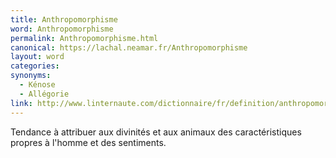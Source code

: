 ```yaml
---
title: Anthropomorphisme
word: Anthropomorphisme
permalink: Anthropomorphisme.html
canonical: https://lachal.neamar.fr/Anthropomorphisme
layout: word
categories:
synonyms:
  - Kénose
  - Allégorie
link: http://www.linternaute.com/dictionnaire/fr/definition/anthropomorphisme/
---
```


Tendance à attribuer aux divinités et aux animaux des caractéristiques propres à l'homme et des sentiments.

